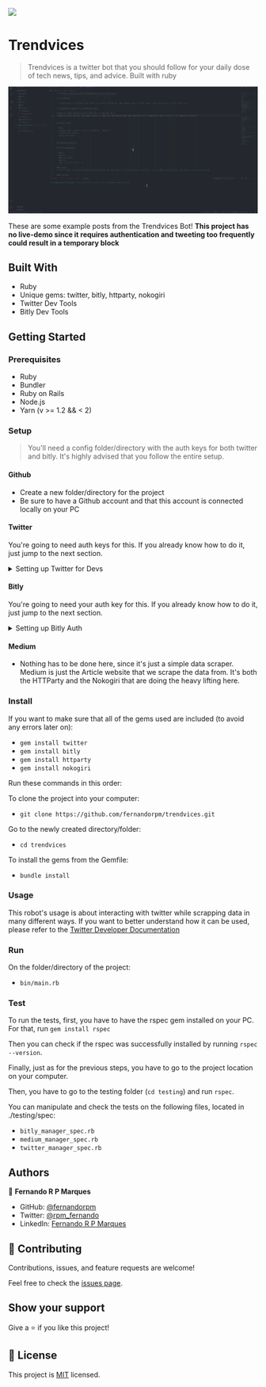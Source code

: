 ![](https://img.shields.io/badge/Microverse-blueviolet)

# Trendvices

> Trendvices is a twitter bot that you should follow for your daily dose of tech news, tips, and advice. Built with ruby

![Trendvices Tweets](./trendvices.gif)

These are some example posts from the Trendvices Bot!
**This project has no live-demo since it requires authentication and tweeting too frequently could result in a temporary block**


## Built With

- Ruby
- Unique gems: twitter, bitly, httparty, nokogiri
- Twitter Dev Tools
- Bitly Dev Tools


## Getting Started

### Prerequisites

- Ruby
- Bundler
- Ruby on Rails
- Node.js
- Yarn (v >= 1.2 && < 2)

### Setup
> You'll need a config folder/directory with the auth keys for both twitter and bitly. It's highly advised that you follow the entire setup.

#### Github
- Create a new folder/directory for the project
- Be sure to have a Github account and that this account is connected locally on your PC

#### Twitter 

You're going to need auth keys for this. If you already know how to do it, just jump to the next section.

<details><summary>Setting up Twitter for Devs</summary>
<p>

#### Create an account/Login into [Twitter for Developers](https://developer.twitter.com/)
#### You'll have to fill a form with the reason behind your requesting for creating a developer account
#### Create a new project by going into 'Projects & Apps' > 'Overview'
![Twitter 1](./img/twitter_img/twitter1.png)
#### Then clicking on the 'Create App' button
![Twitter 2](./img/twitter_img/twitter2.png)
#### Type the desired app name and click 'Complete'
![Twitter 3](./img/twitter_img/twitter3.png)
#### Ignore the keys for now. Go right ahead to the 'App settings'
![Twitter 4](./img/twitter_img/twitter4.png)
#### Click on the 'Edit' button of the 'App permission' settings - your app is going to tweet, so it needs POST auth as well!
![Twitter 5](./img/twitter_img/twitter5.png)
#### Select 'Read + Write + Direct Messages' and hit 'Save'
![Twitter 6](./img/twitter_img/twitter6.png)
#### Now on the top of the dashboard, go to the 'Keys and Tokens' tab
![Twitter 7](./img/twitter_img/twitter7.png)
#### Regenerate both API key & secret and Access Token & secret - **REMEMBER TO NEVER SHARE THEM**

## Now, go to your project folder/directory
#### Create a folder/directory named `config`
#### Create a file named `twitter_auth.rb`
#### Paste this code below, but remember to change YOUR_KEY with the according key:

```ruby
module Trendvices
  class TwitterAuth
    attr_reader :api_key, :api_secret_key, :access_token, :access_token_secret

    def initialize
      @api_key = 'YOUR_KEY'
      @api_secret_key = 'YOUR_KEY'
      @access_token = 'YOUR_KEY'
      @access_token_secret = 'YOUR_KEY'
    end
  end
end

```

#### IMPORTANT: NEVER COMMIT THE CONFIG FOLDER TO A PROJECT!!!


</p>
</details>


#### Bitly

You're going to need your auth key for this. If you already know how to do it, just jump to the next section.

<details><summary>Setting up Bitly Auth</summary>
<p>

#### Create an account/Login into [Bitly](https://app.bitly.com/)
#### Click on your name on the top right corner of the dashboard, and click on 'Profile Settings'
![Bitly 1](./img/bitly_img/bitly1.png)
#### Then click on the 'Generic Access Token' button
![Bitly 2](./img/bitly_img/bitly2.png)
#### Enter your password and click on the 'Generate' button - REMEMBER TO NEVER SHARE THEM

## Now, go to your project folder/directory
#### Create a folder/directory named `config` (if you haven't already)
#### Create a file named `bitly_auth.rb`
#### Paste this code below, but remember to change YOUR_KEY with the according key:

```ruby
module Trendvices
  class BitlyAuth
    attr_reader :access_token

    def initialize
      @access_token = 'YOUR_KEY'
    end
  end
end

```

#### IMPORTANT: NEVER COMMIT THE CONFIG FOLDER TO A PROJECT!!!


</p>
</details>


#### Medium
- Nothing has to be done here, since it's just a simple data scraper. Medium is just the Article website that we scrape the data from. It's both the HTTParty and the Nokogiri that are doing the heavy lifting here.


### Install

If you want to make sure that all of the gems used are included (to avoid any errors later on):
- `gem install twitter`
- `gem install bitly`
- `gem install httparty`
- `gem install nokogiri`

Run these commands in this order:

To clone the project into your computer:
- `git clone https://github.com/fernandorpm/trendvices.git`

Go to the newly created directory/folder:
- `cd trendvices`

To install the gems from the Gemfile:
- `bundle install`

### Usage

This robot's usage is about interacting with twitter while scrapping data in many different ways. If you want to better understand how it can be used, please refer to the [Twitter Developer Documentation](https://developer.twitter.com/en/docs)

### Run

On the folder/directory of the project:
- `bin/main.rb`

### Test

To run the tests, first, you have to have the rspec gem installed on your PC.
For that, run `gem install rspec`

Then you can check if the rspec was successfully installed by running `rspec --version`.

Finally, just as for the previous steps, you have to go to the project location on your computer.

Then, you have to go to the testing folder (`cd testing`) and run `rspec`.

You can manipulate and check the tests on the following files, located in ./testing/spec:
- `bitly_manager_spec.rb`
- `medium_manager_spec.rb`
- `twitter_manager_spec.rb`


## Authors

👤 **Fernando R P Marques**

- GitHub: [@fernandorpm](https://github.com/fernandorpm)
- Twitter: [@rpm_fernando](https://twitter.com/rpm_fernando)
- LinkedIn: [Fernando R P Marques](https://linkedin.com/in/fernandorpm)

## 🤝 Contributing

Contributions, issues, and feature requests are welcome!

Feel free to check the [issues page](../../issues/).

## Show your support

Give a ⭐️ if you like this project!

## 📝 License

This project is [MIT](./MIT.md) licensed.